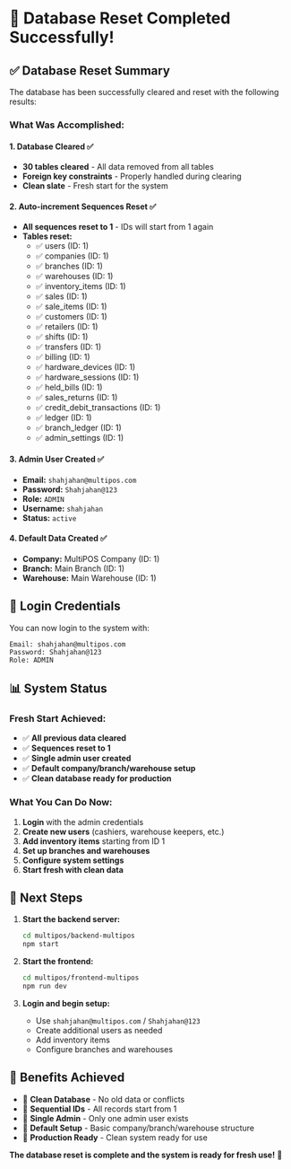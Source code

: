 # 🎉 Database Reset Completed Successfully!

## ✅ **Database Reset Summary**

The database has been successfully cleared and reset with the following results:

### **What Was Accomplished:**

#### **1. Database Cleared** ✅
- **30 tables cleared** - All data removed from all tables
- **Foreign key constraints** - Properly handled during clearing
- **Clean slate** - Fresh start for the system

#### **2. Auto-increment Sequences Reset** ✅
- **All sequences reset to 1** - IDs will start from 1 again
- **Tables reset:**
  - ✅ users (ID: 1)
  - ✅ companies (ID: 1) 
  - ✅ branches (ID: 1)
  - ✅ warehouses (ID: 1)
  - ✅ inventory_items (ID: 1)
  - ✅ sales (ID: 1)
  - ✅ sale_items (ID: 1)
  - ✅ customers (ID: 1)
  - ✅ retailers (ID: 1)
  - ✅ shifts (ID: 1)
  - ✅ transfers (ID: 1)
  - ✅ billing (ID: 1)
  - ✅ hardware_devices (ID: 1)
  - ✅ hardware_sessions (ID: 1)
  - ✅ held_bills (ID: 1)
  - ✅ sales_returns (ID: 1)
  - ✅ credit_debit_transactions (ID: 1)
  - ✅ ledger (ID: 1)
  - ✅ branch_ledger (ID: 1)
  - ✅ admin_settings (ID: 1)

#### **3. Admin User Created** ✅
- **Email:** `shahjahan@multipos.com`
- **Password:** `Shahjahan@123`
- **Role:** `ADMIN`
- **Username:** `shahjahan`
- **Status:** `active`

#### **4. Default Data Created** ✅
- **Company:** MultiPOS Company (ID: 1)
- **Branch:** Main Branch (ID: 1)
- **Warehouse:** Main Warehouse (ID: 1)

## 🔑 **Login Credentials**

You can now login to the system with:

```
Email: shahjahan@multipos.com
Password: Shahjahan@123
Role: ADMIN
```

## 📊 **System Status**

### **Fresh Start Achieved:**
- ✅ **All previous data cleared**
- ✅ **Sequences reset to 1**
- ✅ **Single admin user created**
- ✅ **Default company/branch/warehouse setup**
- ✅ **Clean database ready for production**

### **What You Can Do Now:**
1. **Login** with the admin credentials
2. **Create new users** (cashiers, warehouse keepers, etc.)
3. **Add inventory items** starting from ID 1
4. **Set up branches and warehouses**
5. **Configure system settings**
6. **Start fresh with clean data**

## 🚀 **Next Steps**

1. **Start the backend server:**
   ```bash
   cd multipos/backend-multipos
   npm start
   ```

2. **Start the frontend:**
   ```bash
   cd multipos/frontend-multipos
   npm run dev
   ```

3. **Login and begin setup:**
   - Use `shahjahan@multipos.com` / `Shahjahan@123`
   - Create additional users as needed
   - Add inventory items
   - Configure branches and warehouses

## 🎯 **Benefits Achieved**

- 🧹 **Clean Database** - No old data or conflicts
- 🔢 **Sequential IDs** - All records start from 1
- 👤 **Single Admin** - Only one admin user exists
- 🏢 **Default Setup** - Basic company/branch/warehouse structure
- 🚀 **Production Ready** - Clean system ready for use

**The database reset is complete and the system is ready for fresh use!** 🎉
